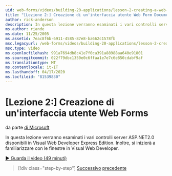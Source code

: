 ```yaml
---
uid: web-forms/videos/building-20-applications/lesson-2-creating-a-web-forms-user-interface
title: "[Lezione 2:] Creazione di un'interfaccia utente Web Form Documenti Microsoft"
author: rick-anderson
description: In questa lezione verranno esaminati i vari controlli server ASP.NET&#160;2.0 disponibili in Visual Web Developer Express Edition. Inoltre, si inizierà...
ms.author: riande
ms.date: 11/25/2005
ms.assetid: 7eac8f6b-6911-4585-87e8-ba662c1578fb
msc.legacyurl: /web-forms/videos/building-20-applications/lesson-2-creating-a-web-forms-user-interface
msc.type: video
ms.openlocfilehash: 991a7694db8c41e7f0ca391a88988aa640e91801
ms.sourcegitcommit: 022f79dbc1350e0c6ffaa1e7e7c6e850cdabf9af
ms.translationtype: MT
ms.contentlocale: it-IT
ms.lasthandoff: 04/17/2020
ms.locfileid: "81539830"
---
```

# <a name="lesson-2-creating-a-web-forms-user-interface"></a>[Lezione 2:] Creazione di un'interfaccia utente Web Forms

da parte [di Microsoft](https://github.com/microsoft)

In questa lezione verranno esaminati i vari controlli server ASP.NET2.0 disponibili in Visual Web Developer Express Edition. Inoltre, si inizierà a familiarizzare con le finestre in Visual Web Developer.

[&#9654; Guarda il video (49 minuti)](https://channel9.msdn.com/Blogs/ASP-NET-Site-Videos/lesson-2-creating-a-web-forms-user-interface)

> [!div class="step-by-step"]
> [Successivo](lesson-1-getting-started-with-visual-web-developer-express.md)
> [precedente](lesson-3-understanding-more-about-events-and-postback.md)
